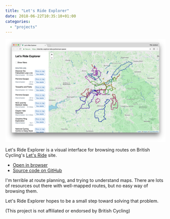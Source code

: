 ```yaml
---
title: "Let's Ride Explorer"
date: 2018-06-22T10:35:10+01:00
categories:
  - "projects"
---
```


![Screenshot of Let's Ride Explorer](./screenshot.png)

Let's Ride Explorer is a visual interface for browsing routes on British Cycling's [Let's Ride](https://letsride.co.uk) site.

* [Open in browser](https://letsride-explorer.labs.jacksonaut.space)
* [Source code on GitHub](https://github.com/rjacksonm1/letsride-explorer)

I'm terrible at route planning, and trying to understand maps. There are lots of resources out there with well-mapped routes, but no easy way of browsing them.

Let's Ride Explorer hopes to be a small step toward solving that problem.

(This project is not affiliated or endorsed by British Cycling)